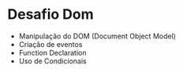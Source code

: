 # Desafio Dom

- Manipulação do DOM (Document Object Model)
- Criação de eventos
- Function Declaration
- Uso de Condicionais